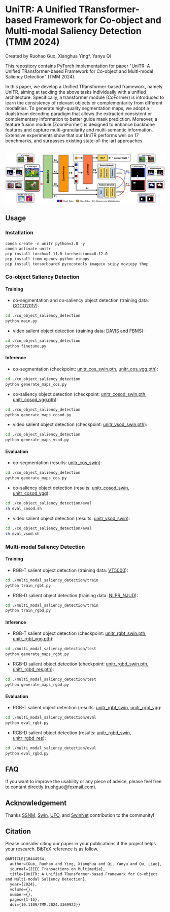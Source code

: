 # UniTR: A Unified TRansformer-based Framework for Co-object and Multi-modal Saliency Detection (TMM 2024)

Created by Ruohao Guo, Xianghua Ying*, Yanyu Qi

This repository contains PyTorch implementation for paper "UniTR: A Unified TRansformer-based Framework for Co-object and Multi-modal Saliency Detection" (TMM 2024).

In this paper, we develop a Unified TRansformer-based framework, namely UniTR, aiming at tackling the above tasks individually with a unified architecture. Specifically, a transformer module (CoFormer) is introduced to learn the consistency of relevant objects or complementarity from different modalities. To generate high-quality segmentation maps, we adopt a dualstream decoding paradigm that allows the extracted consistent or complementary information to better guide mask prediction. Moreover, a feature fusion module (ZoomFormer) is designed to enhance backbone features and capture multi-granularity and multi-semantic information. Extensive experiments show that our UniTR performs well on 17 benchmarks, and surpasses existing state-of-the-art approaches.

\
<img src="co_object_saliency_detection/images/unitr_overview.jpg" alt="image" style="zoom:60%;"/>

## Usage

### Installation

```
conda create -n unitr python=3.8 -y
conda activate unitr
pip install torch==1.11.0 torchvision==0.12.0
pip install timm opencv-python einops
pip install tensorboardX pycocotools imageio scipy moviepy thop
```

### Co-object Saliency Detection

#### Training

- co-segmentation and co-saliency object detection (training data: [COCO2017](https://cocodataset.org/#home)):

```bash
cd ./co_object_saliency_detection
python main.py
```

- video salient object detection (training data: [DAVIS and FBMS](https://drive.google.com/file/d/1LwqQi7axAgQhf3O-wHWj_MkYBEXNn8gQ/view?usp=sharing)):

```bash
cd ./co_object_saliency_detection
python finetune.py
```

#### Inference

- co-segmentation (checkpoint: [unitr_cos_swin.pth](https://drive.google.com/file/d/1-RJRRFUVtgbotJxbMAtaRZKgPWmDorqQ/view?usp=sharing), [unitr_cos_vgg.pth](https://drive.google.com/file/d/1cUcwy-spqwR6yYU0oUo-AoqMK4NiN5y9/view?usp=sharing)):

```bash
cd ./co_object_saliency_detection
python generate_maps_cos.py
```

- co-saliency object detection (checkpoint: [unitr_cosod_swin.pth](https://drive.google.com/file/d/1CjHTeGoJpfeYhBW-a2Dz9EIPkSeQdtj4/view?usp=sharing), [unitr_cosod_vgg.pth](https://drive.google.com/file/d/14mSluZ-D0S1tJuz57M_lijAQCBVW9f9b/view?usp=sharing)):

```bash
cd ./co_object_saliency_detection
python generate_maps_cosod.py
```

- video salient object detection (checkpoint: [unitr_vsod_swin.pth](https://drive.google.com/file/d/1uwgoAUsIFMxYvsMiyWg1_D94CiCwkxpC/view?usp=sharing)):

```bash
cd ./co_object_saliency_detection
python generate_maps_vsod.py
```


#### Evaluation

- co-segmentation (results: [unitr_cos_swin](https://drive.google.com/file/d/1-__5urEP47nH72rzHipaD4BUM2DDPuwC/view?usp=sharing)):

```bash
cd ./co_object_saliency_detection
python generate_maps_cos.py
```

- co-saliency object detection (results: [unitr_cosod_swin](https://drive.google.com/file/d/1GcK4E28F5RH2vfQY48IvDqsjlXTaGB5a/view?usp=sharing), [unitr_cosod_vgg](https://drive.google.com/file/d/1NqKpeKSUrlOeCU_8Q7NJpQojQOdJ4iZv/view?usp=sharing)):

```bash
cd ./co_object_saliency_detection/eval
sh eval_cosod.sh
```

- video salient object detection (results: [unitr_vsod_swin](https://drive.google.com/file/d/1P8pVdsJcunFKEt8wEibhIlRQdrPkwxqP/view?usp=sharing)):

```bash
cd ./co_object_saliency_detection/eval
sh eval_vsod.sh
```


### Multi-modal Saliency Detection

#### Training

- RGB-T salient object detection (training data: [VT5000](https://github.com/lz118/RGBT-Salient-Object-Detection)):

```bash
cd ./multi_modal_saliency_detection/train
python train_rgbt.py
```

- RGB-D salient object detection (training data: [NLPR_NJUD](https://drive.google.com/file/d/1fcJj4aYdJ6N-TvvxSZ_sBo-xhtd_w-eJ/view)):

```bash
cd ./multi_modal_saliency_detection/train
python train_rgbd.py
```

#### Inference

- RGB-T salient object detection (checkpoint: [unitr_rgbt_swin.pth](https://drive.google.com/file/d/1XWl4DFPk4jn9VQZrqx8hPqmAjwk61ibg/view?usp=sharing), [unitr_rgbt_vgg.pth](https://drive.google.com/file/d/10yzbPvLXur4YPngOP_G6mSAGeQEk3nda/view?usp=sharing)):

```bash
cd ./multi_modal_saliency_detection/test
python generate_maps_rgbt.py
```

- RGB-D salient object detection (checkpoint: [unitr_rgbd_swin.pth](https://drive.google.com/file/d/1kD9xTYxv8eeef0bx2B9e_4oNoOg6sHhg/view?usp=sharing), [unitr_rgbd_res.pth](https://drive.google.com/file/d/1lQ9DgnNNqwwjB3aJ1hhGiMdmjA_PvVYu/view?usp=sharing)):

```bash
cd ./multi_modal_saliency_detection/test
python generate_maps_rgbd.py
```

#### Evaluation

- RGB-T salient object detection (results: [unitr_rgbt_swin](https://drive.google.com/file/d/1xYjDy62lPUylRleWwuC4Q19ZGn9Yn9gP/view?usp=sharing), [unitr_rgbt_vgg](https://drive.google.com/file/d/1rVV5bWSt7ZdGwQNzM5F6n6PSWniskiLP/view?usp=sharing):

```bash
cd ./multi_modal_saliency_detection/eval
python eval_rgbt.py
```

- RGB-D salient object detection (results: [unitr_rgbd_swin](https://drive.google.com/file/d/1ZrMZayFJyz7sZb71s7_6MMCMNPc0QDy4/view?usp=sharing), [unitr_rgbd_res](https://drive.google.com/file/d/166l0EPhsVDgO98YjqRAK0UXzMi50lXIJ/view?usp=sharing)):

```bash
cd ./multi_modal_saliency_detection/eval
python eval_rgbd.py
```




## FAQ
If you want to improve the usability or any piece of advice, please feel free to contant directly (ruohguo@foxmail.com).


## Acknowledgement

Thanks [SSNM](https://github.com/cj4L/SSNM-Coseg), [Swin](https://github.com/microsoft/Swin-Transformer), 
[UFO](https://github.com/suyukun666/UFO), and [SwinNet](https://github.com/liuzywen/SwinNet) contribution to the community!


## Citation

Please consider citing our paper in your publications if the project helps your research. BibTeX reference is as follow.

```
@ARTICLE{10444934,
  author={Guo, Ruohao and Ying, Xianghua and Qi, Yanyu and Qu, Liao},
  journal={IEEE Transactions on Multimedia}, 
  title={UniTR: A Unified TRansformer-based Framework for Co-object and Multi-modal Saliency Detection}, 
  year={2024},
  volume={},
  number={},
  pages={1-15},
  doi={10.1109/TMM.2024.3369922}}
```


